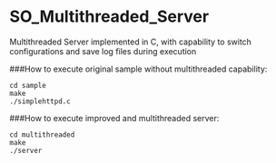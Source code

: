 SO_Multithreaded_Server
=======================

Multithreaded Server implemented in C, with capability to switch configurations and save log files during execution

###How to execute original sample without multithreaded capability:

```
cd sample	
make
./simplehttpd.c
```

###How to execute improved and multithreaded server:

```
cd multithreaded
make
./server
```


